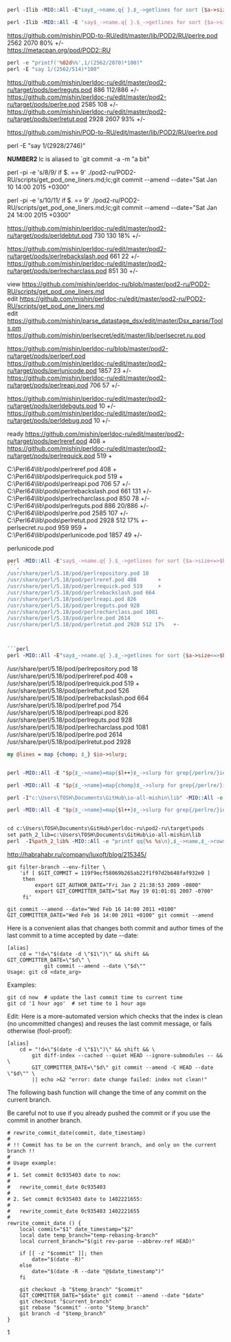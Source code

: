 ```perl
perl -Ilib -MIO::All -E"say$_->name.q{ }.$_->getlines for sort {$a->size<=>$b->size}grep{/lre[^fp]/}io->dir((`perldoc -l perl`=~/(.+?)[\w.]+$/))->all"  

perl -Ilib -MIO::All -E 'say$_->name.q{ }.$_->getlines for sort {$a->size<=>$b->size}grep{/perlre/}io->dir((`perldoc -l perl`=~/(.+?)[\w.]+$/))->all'  
```
https://github.com/mishin/POD-to-RU/edit/master/lib/POD2/RU/perlre.pod  2562 2070  80%    +/-  
https://metacpan.org/pod/POD2::RU  
```perl
perl -e "printf('%02d%%',1/(2562/2070)*100)" 
perl -E "say 1/(2562/514)*100"  
```
https://github.com/mishin/perldoc-ru/edit/master/pod2-ru/target/pods/perlreguts.pod 886 112/886     +/-  
https://github.com/mishin/perldoc-ru/edit/master/pod2-ru/target/pods/perlre.pod 2585 108 +/-  
https://github.com/mishin/perldoc-ru/edit/master/pod2-ru/target/pods/perlretut.pod 2928 2607  93%    +/-  

https://github.com/mishin/POD-to-RU/edit/master/lib/POD2/RU/perlre.pod

perl -E "say 1/(2928/2746)"

__NUMBER2__
lc is aliased to `git commit -a -m "a bit"

perl -pi -e 's/8/9/ if $. == 9' ./pod2-ru/POD2-RU/scripts/get_pod_one_liners.md;lc;git commit --amend --date="Sat Jan 10 14:00 2015 +0300"

perl -pi -e 's/10/11/ if $. == 9' ./pod2-ru/POD2-RU/scripts/get_pod_one_liners.md;lc;git commit --amend --date="Sat Jan 24 14:00 2015 +0300"

https://github.com/mishin/perldoc-ru/edit/master/pod2-ru/target/pods/perldebtut.pod 730 130 18%             +/-  

https://github.com/mishin/perldoc-ru/edit/master/pod2-ru/target/pods/perlrebackslash.pod 661 22 +/-  
https://github.com/mishin/perldoc-ru/edit/master/pod2-ru/target/pods/perlrecharclass.pod 851 30 +/-   

view https://github.com/mishin/perldoc-ru/blob/master/pod2-ru/POD2-RU/scripts/get_pod_one_liners.md  
edit https://github.com/mishin/perldoc-ru/edit/master/pod2-ru/POD2-RU/scripts/get_pod_one_liners.md  
edit https://github.com/mishin/parse_datastage_dsx/edit/master/Dsx_parse/Tools.pm  
https://github.com/mishin/perlsecret/edit/master/lib/perlsecret.ru.pod  

https://github.com/mishin/perldoc-ru/blob/master/pod2-ru/target/pods/perlperf.pod  
https://github.com/mishin/perldoc-ru/edit/master/pod2-ru/target/pods/perlunicode.pod 1857 23 +/-  
https://github.com/mishin/perldoc-ru/edit/master/pod2-ru/target/pods/perlreapi.pod 706 57           +/-  

https://github.com/mishin/perldoc-ru/edit/master/pod2-ru/target/pods/perldebguts.pod 10             +/-  
https://github.com/mishin/perldoc-ru/edit/master/pod2-ru/target/pods/perldebug.pod 10             +/-  


ready
https://github.com/mishin/perldoc-ru/edit/master/pod2-ru/target/pods/perlreref.pod 408             +  
https://github.com/mishin/perldoc-ru/edit/master/pod2-ru/target/pods/perlrequick.pod 519           +  


C:\Perl64\lib\pods\perlreref.pod 408             +  
C:\Perl64\lib\pods\perlrequick.pod 519           +  
C:\Perl64\lib\pods\perlreapi.pod 706 57         +/-  
C:\Perl64\lib\pods\perlrebackslash.pod 661 131    +/-  
C:\Perl64\lib\pods\perlrecharclass.pod 850 78    +/-   
C:\Perl64\lib\pods\perlreguts.pod 886 20/886     +/-  
C:\Perl64\lib\pods\perlre.pod 2585 107           +/-  
C:\Perl64\lib\pods\perlretut.pod 2928 512 17%    +-  
perlsecret.ru.pod 959 959 +  
C:\Perl64\lib\pods\perlunicode.pod 1857 49 +/-  

perlunicode.pod  


```perl
perl -MIO::All -E'say$_->name.q{ }.$_->getlines for sort {$a->size<=>$b->size}grep{/lre[^f]/}io->dir((`perldoc -l perl`=~/(.+?)[\w.]+$/))->all'
```,
/usr/share/perl/5.18/pod/perlrepository.pod 18  
/usr/share/perl/5.18/pod/perlreref.pod 408       +  
/usr/share/perl/5.18/pod/perlrequick.pod 519     +  
/usr/share/perl/5.18/pod/perlrebackslash.pod 664  
/usr/share/perl/5.18/pod/perlreapi.pod 826  
/usr/share/perl/5.18/pod/perlreguts.pod 928  
/usr/share/perl/5.18/pod/perlrecharclass.pod 1081  
/usr/share/perl/5.18/pod/perlre.pod 2614         +-  
/usr/share/perl/5.18/pod/perlretut.pod 2928 512 17%   +-  



```perl
perl -MIO::All -E"say$_->name.q{ }.$_->getlines for sort {$a->size<=>$b->size}grep{/lre[^f]/}io->dir((`perldoc -l perl`=~/(.+?)[\w.]+$/))->all"
```
/usr/share/perl/5.18/pod/perlrepository.pod 18  
/usr/share/perl/5.18/pod/perlreref.pod 408   +  
/usr/share/perl/5.18/pod/perlrequick.pod 519 +   
/usr/share/perl/5.18/pod/perlreftut.pod 526  
/usr/share/perl/5.18/pod/perlrebackslash.pod 664  
/usr/share/perl/5.18/pod/perlref.pod 754  
/usr/share/perl/5.18/pod/perlreapi.pod 826  
/usr/share/perl/5.18/pod/perlreguts.pod 928  
/usr/share/perl/5.18/pod/perlrecharclass.pod 1081  
/usr/share/perl/5.18/pod/perlre.pod 2614  
/usr/share/perl/5.18/pod/perlretut.pod 2928  

```perl
my @lines = map {chomp; $_} $io->slurp;


perl -MIO::All -E "$p{$_->name}=map{$l++}$_->slurp for grep{/perlre/}io('.')->all;for $k(sort {$p{$a}<=>$p{$b}} keys %p){say qq{$k $p{$k}}}"

perl -MIO::All -E "$p{$_->name}=map{chomp}$_->slurp for grep{/perlre/}io('.')->all;for $k(sort {$p{$a}<=>$p{$b}} keys %p){say qq{$k $p{$k}}}"

perl -I"c:\Users\TOSH\Documents\GitHub\io-all-mishin\lib" -MIO::All -e "printf qq{%s %s\n},$_->name,$_->rows for sort {$a->rows<=>$b->rows}grep{$_->name=~/perlre.*\.pod/}io(q(.))->all"

perl -MIO::All -E "$p{$_->name}=map{$l++}$_->slurp for grep{/perlre/}io('.')->all;for $k(sort {$p{$a}<=>$p{$b}} keys %p){say qq{$k $p{$k}}}"


cd c:\Users\TOSH\Documents\GitHub\perldoc-ru\pod2-ru\target\pods
set path_2_lib=c:\Users\TOSH\Documents\GitHub\io-all-mishin\lib
perl  -I%path_2_lib% -MIO::All -e "printf qq{%s %s\n},$_->name,$_->rows for sort{$a->rows<=>$b->rows}grep{/perlre/}io(q(.))->all"

```


http://habrahabr.ru/company/luxoft/blog/215345/

```
git filter-branch --env-filter \
    'if [ $GIT_COMMIT = 119f9ecf58069b265ab22f1f97d2b648faf932e0 ]
     then
         export GIT_AUTHOR_DATE="Fri Jan 2 21:38:53 2009 -0800"
         export GIT_COMMITTER_DATE="Sat May 19 01:01:01 2007 -0700"
     fi'
	 
git commit --amend --date="Wed Feb 16 14:00 2011 +0100"
GIT_COMMITTER_DATE="Wed Feb 16 14:00 2011 +0100" git commit --amend
```
Here is a convenient alias that changes both commit and author times of the last commit to a time accepted by date --date:

```
[alias]
    cd = "!d=\"$(date -d \"$1\")\" && shift && GIT_COMMITTER_DATE=\"$d\" \
            git commit --amend --date \"$d\""
Usage: git cd <date_arg>
```
Examples:
```
git cd now  # update the last commit time to current time
git cd '1 hour ago'  # set time to 1 hour ago
```
Edit: Here is a more-automated version which checks that the index is clean (no uncommitted changes) and reuses the last commit message, or fails otherwise (fool-proof):
```
[alias]
    cd = "!d=\"$(date -d \"$1\")\" && shift && \
        git diff-index --cached --quiet HEAD --ignore-submodules -- && \
        GIT_COMMITTER_DATE=\"$d\" git commit --amend -C HEAD --date \"$d\"" \
        || echo >&2 "error: date change failed: index not clean!"	 
```		
The following bash function will change the time of any commit on the current branch.

Be careful not to use if you already pushed the commit or if you use the commit in another branch.
```
# rewrite_commit_date(commit, date_timestamp)
#
# !! Commit has to be on the current branch, and only on the current branch !!
# 
# Usage example:
#
# 1. Set commit 0c935403 date to now:
#
#   rewrite_commit_date 0c935403
#
# 2. Set commit 0c935403 date to 1402221655:
#
#   rewrite_commit_date 0c935403 1402221655
#
rewrite_commit_date () {
    local commit="$1" date_timestamp="$2"
    local date temp_branch="temp-rebasing-branch"
    local current_branch="$(git rev-parse --abbrev-ref HEAD)"

    if [[ -z "$commit" ]]; then
        date="$(date -R)"
    else
        date="$(date -R --date "@$date_timestamp")"
    fi

    git checkout -b "$temp_branch" "$commit"
    GIT_COMMITTER_DATE="$date" git commit --amend --date "$date"
    git checkout "$current_branch"
    git rebase "$commit" --onto "$temp_branch"
    git branch -d "$temp_branch"
}		
```
1
